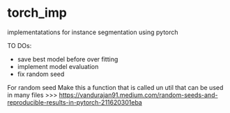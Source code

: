 # torch_imp
implementatations for instance segmentation using pytorch

TO DOs:
- save best model before over fitting
- implement model evaluation
- fix random seed

For random seed
Make this a function that is called un util that can be used in many files >>> https://vandurajan91.medium.com/random-seeds-and-reproducible-results-in-pytorch-211620301eba